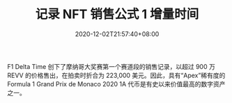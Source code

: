 ﻿---
title: "记录 NFT 销售公式 1 增量时间"
date: 2020-12-02T21:57:40+08:00
lastmod: 2020-12-02T16:45:40+08:00
draft: false
authors: ["Una"]
description: "F1 Delta Time 创下了摩纳哥大奖赛第一个赛道段的销售记录，以超过 900 万 REVV 的价格售出，在拍卖时折合为 223,000 美元。因此，具有“Apex”稀有度的 Formula 1 Grand Prix de Monaco 2020 1A 代币是有史以来价值最高的数字资产之一。"
featuredImage: "record-nft-sale-formula-1-delta-time.png"
tags: ["Virtual World","虚拟世界","Play to Earn"]
categories: ["news"]
news: ["虚拟世界"]
weight: 
lightgallery: true
pinned: false
recommend: false
recommend1: false
---

F1 Delta Time 创下了摩纳哥大奖赛第一个赛道段的销售记录，以超过 900 万 REVV 的价格售出，在拍卖时折合为 223,000 美元。因此，具有“Apex”稀有度的 Formula 1 Grand Prix de Monaco 2020 1A 代币是有史以来价值最高的数字资产之一。

<!--more-->

